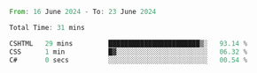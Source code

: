 <!--START_SECTION:waka-->

```rust
From: 16 June 2024 - To: 23 June 2024

Total Time: 31 mins

CSHTML   29 mins         ███████████████████████▒░   93.14 %
CSS      1 min           █▓░░░░░░░░░░░░░░░░░░░░░░░   06.32 %
C#       0 secs          ░░░░░░░░░░░░░░░░░░░░░░░░░   00.54 %
```

<!--END_SECTION:waka-->
